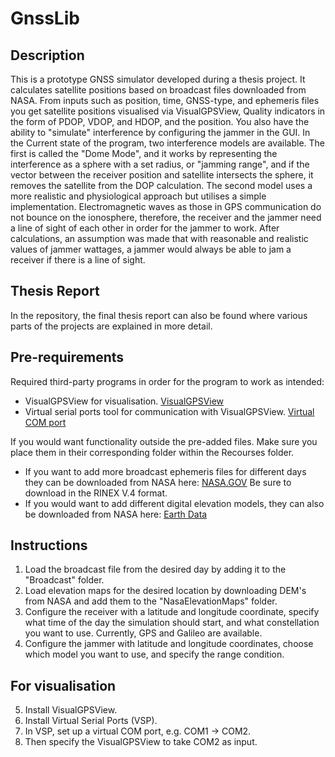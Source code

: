 # GnssLib

## Description
This is a prototype GNSS simulator developed during a thesis project. It calculates satellite positions based on broadcast files downloaded from NASA. From inputs such as position, time, GNSS-type, and ephemeris files you get satellite positions visualised via VisualGPSView, Quality indicators in the form of PDOP, VDOP, and HDOP, and the position. You also have the ability to "simulate" interference by configuring the jammer in the GUI. In the Current state of the program, two interference models are available. The first is called the "Dome Mode", and it works by representing the interference as a sphere with a set radius, or "jamming range", and if the vector between the receiver position and satellite intersects the sphere, it removes the satellite from the DOP calculation. The second model uses a more realistic and physiological approach but utilises a simple implementation. Electromagnetic waves as those in GPS communication do not bounce on the ionosphere, therefore, the receiver and the jammer need a line of sight of each other in order for the jammer to work. After calculations, an assumption was made that with reasonable and realistic values of jammer wattages, a jammer would always be able to jam a receiver if there is a line of sight. 

## Thesis Report
In the repository, the final thesis report can also be found where various parts of the projects are explained in more detail.


## Pre-requirements
Required third-party programs in order for the program to work as intended:

- VisualGPSView for visualisation. [VisualGPSView](https://www.visualgps.net/#visualgpsview-content)
- Virtual serial ports tool for communication with VisualGPSView. [Virtual COM port](https://freevirtualserialports.com/)

If you would want functionality outside the pre-added files. Make sure you place them in their corresponding folder within the Recourses folder.
- If you want to add more broadcast ephemeris files for different days they can be downloaded from NASA here: [NASA.GOV](https://cddis.nasa.gov/Data_and_Derived_Products/GNSS/broadcast_ephemeris_data.html) Be sure to download in the RINEX V.4 format. 
- If you would want to add different digital elevation models, they can also be downloaded from NASA here: [Earth Data](https://search.earthdata.nasa.gov/search/granules?p=C1711961296-LPCLOUD&pg[0][v]=f&pg[0][gsk]=-start_date&fi=ASTER&tl=1712687657!3!!)

## Instructions
1. Load the broadcast file from the desired day by adding it to the "Broadcast" folder.
2. Load elevation maps for the desired location by downloading DEM's from NASA and add them to the "NasaElevationMaps" folder.
3. Configure the receiver with a latitude and longitude coordinate, specify what time of the day the simulation should start, and what constellation you want to use. Currently, GPS and Galileo are available.
4. Configure the jammer with latitude and longitude coordinates, choose which model you want to use, and specify the range condition.
## For visualisation
5. Install VisualGPSView.
6. Install Virtual Serial Ports (VSP).
7. In VSP, set up a virtual COM port, e.g. COM1 -> COM2.
8. Then specify the VisualGPSView to take COM2 as input.
